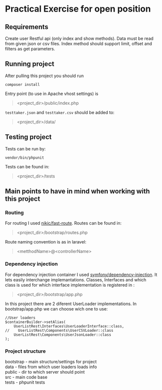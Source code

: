 # Practical Exercise for open position

## Requirements

Create user Restful api (only index and show methods). Data must be read from given json or csv  files. Index method  should support limit, offset and filters as get parameters.

## Running project

After pulling this project you should run 
```
composer install
```
Entry point (to use in Apache vhost settings) is 
> <project_dir>/public/index.php

`testtaker.json` and `testtaker.csv` should be added to:
> <project_dir>/data/

## Testing project

Tests can be run by:
```
vendor/bin/phpunit
```

Tests can be found in:
> <project_dir>/tests

## Main points to have in mind when working  with this project

### Routing

For routing I used [nikic/fast-route](https://github.com/nikic/FastRoute).
Routes can be found in:
> <project_dir>/bootstrap/routes.php

Route naming convention is as in laravel:
>\<metthodName>@\<controllerName>

### Dependency injection

For  dependency injection container I used [symfony/dependency-injection](https://symfony.com/doc/current/components/dependency_injection.html).
 It lets easily interchange implemantations.
 Classes, Interfaces and which class is used for which interface implementation is registered in :
 > <project_dir>/bootstrap/app.php
 
 In this project there are 2 diferent UserLoader implementations. In bootstrap/app.php we can choose wich one to use:
```
//User loaders
$containerBuilder->setAlias(
    UserListRest\Interfaces\UserLoaderInterface::class,
//    UserListRest\Components\UserCSVLoader::class
    UserListRest\Components\UserJsonLoader::class
);
```

### Project structure

bootstrap - main structure/settings for project   
data - files from which user loaders loads info   
public - dir to which server should point  
src - main code base   
tests -  phpunit tests